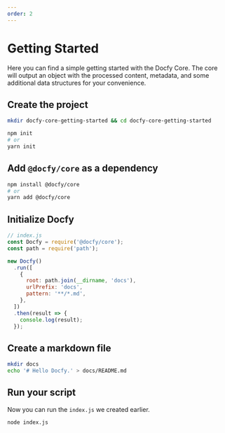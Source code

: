 ```yaml
---
order: 2
---
```


# Getting Started

Here you can find a simple getting started with the Docfy Core. The core will
output an object with the processed content, metadata, and some additional data
structures for your convenience.

## Create the project

```sh
mkdir docfy-core-getting-started && cd docfy-core-getting-started
```

```sh
npm init
# or
yarn init
```

## Add `@docfy/core` as a dependency

```sh
npm install @docfy/core
# or
yarn add @docfy/core
```

## Initialize Docfy

```js
// index.js
const Docfy = require('@docfy/core');
const path = require('path');

new Docfy()
  .run([
    {
      root: path.join(__dirname, 'docs'),
      urlPrefix: 'docs',
      pattern: '**/*.md',
    },
  ])
  .then(result => {
    console.log(result);
  });
```

## Create a markdown file

```sh
mkdir docs
echo '# Hello Docfy.' > docs/README.md
```

## Run your script

Now you can run the `index.js` we created earlier.

```sh
node index.js
```
